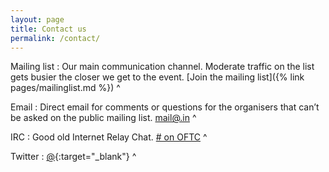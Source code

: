 ```yaml
---
layout: page
title: Contact us
permalink: /contact/
---
```


Mailing list
: Our main communication channel.  Moderate traffic on the list gets busier the
  closer we get to the event.
  [Join the mailing list]({% link pages/mailinglist.md %})
^

Email
: Direct email for comments or questions for the organisers that can’t be asked
  on the public mailing list.
  [mail@.in](mailto:mail@.in)
^

IRC
: Good old Internet Relay Chat.
  [# on OFTC](irc://irc.oftc.net/#)
^

Twitter
: [@](https://twitter.com/?lang=en){:target="_blank"}
^
